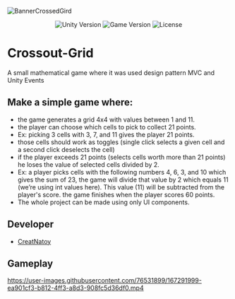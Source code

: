 
![BannerCrossedGird](https://user-images.githubusercontent.com/76531899/192303712-4cab8897-15b2-42fd-87f9-0656d2cc263d.png)
<p align="center">
    <img src="https://img.shields.io/badge/Engine-2020.3.6f1-blueviolet" alt="Unity Version">
    <img src="https://img.shields.io/badge/Version-0.1-blue" alt="Game Version">
    <img src="https://img.shields.io/badge/License-None-success" alt="License">
</p>

# Crossout-Grid
A small mathematical game where it was used design pattern MVC and Unity Events

## Make a simple game where:
* the game generates a grid 4x4 with values between 1 and 11.
* the player can choose which cells to pick to collect 21 points.
* Ex: picking 3 cells with 3, 7, and 11 gives the player 21 points.
* those cells should work as toggles (single click selects a given cell and a second click deselects the cell)
* if the player exceeds 21 points (selects cells worth more than 21 points) he loses the value of selected cells divided by 2.
* Ex: a player picks cells with the following numbers 4, 6, 3, and 10 which gives the sum of 23, the game will divide that value by 2 which equals 11 (we’re using int values here). This value (11) will be subtracted from the player's score.
the game finishes when the player scores 60 points.
* The whole project can be made using only UI components.

## Developer

- [CreatNatoy](https://github.com/CreatNatoy)

## Gameplay

https://user-images.githubusercontent.com/76531899/167291999-ea901cf3-b812-4ff3-a8d3-908fc5d36df0.mp4
